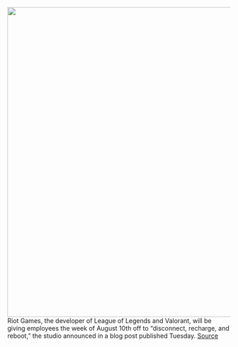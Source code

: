 <img src='https://cdn.vox-cdn.com/thumbor/1QJItLrblwCbdfvTN2f4zrmptpI=/0x0:2040x1360/1200x800/filters:focal(857x517:1183x843)/cdn.vox-cdn.com/uploads/chorus_image/image/67156344/acastro_190522_1777_riot_games_0001.0.0.jpg' width='700px' /><br/>
Riot Games, the developer of League of Legends and Valorant, will be giving employees the week of August 10th off to “disconnect, recharge, and reboot,” the studio announced in a blog post published Tuesday.
<a href='https://www.theverge.com/2020/8/4/21354553/riot-games-burnout-crunch-employees-week-time-off'> Source <a/>